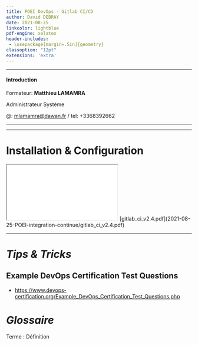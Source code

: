 ```yaml
---
title: POEI DevOps - Gitlab CI/CD
author: David DEBRAY
date: 2021-08-25
linkcolor: lightblue
pdf-engine: xelatex
header-includes:
 - \usepackage[margin=.5in]{geometry}
classoption: "12pt"
extensions: 'extra'
---
```

<link rel="icon" href="favicon.png" type="image/png" />
<meta name="viewport" content="width=device-width, initial-scale=1.0">

---

#### Introduction

Formateur: **Matthieu LAMAMRA**

Administrateur Système


@: mlamamra@dawan.fr / tel: +3368392662

---

---


# Installation & Configuration

<iframe src="2021-08-25-POEI-integration-continue/gitlab_ci_v2.4.pdf"></iframe>
[gitlab_ci_v2.4.pdf](2021-08-25-POEI-integration-continue/gitlab_ci_v2.4.pdf)



---

# *Tips & Tricks*

## Example DevOps Certification Test Questions

- <https://www.devops-certification.org/Example_DevOps_Certification_Test_Questions.php>


# *Glossaire*

Terme
  : Définition


